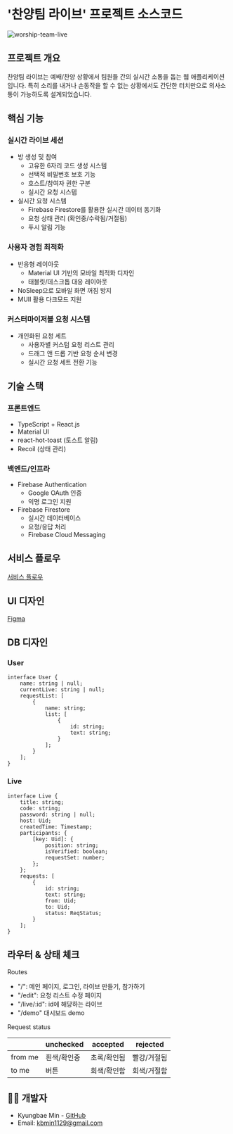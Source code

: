 # '찬양팀 라이브' 프로젝트 소스코드
![worship-team-live](https://github.com/user-attachments/assets/0ae07454-d926-436e-8c1f-a16ea62d41db)

## 프로젝트 개요
찬양팀 라이브는 예배/찬양 상황에서 팀원들 간의 실시간 소통을 돕는 웹 애플리케이션입니다. 특히 소리를 내거나 손동작을 할 수 없는 상황에서도 간단한 터치만으로 의사소통이 가능하도록 설계되었습니다.

## 핵심 기능
### 실시간 라이브 세션
- 방 생성 및 참여
    - 고유한 6자리 코드 생성 시스템
    - 선택적 비밀번호 보호 기능
    - 호스트/참여자 권한 구분
    - 실시간 요청 시스템
- 실시간 요청 시스템
    - Firebase Firestore를 활용한 실시간 데이터 동기화
    - 요청 상태 관리 (확인중/수락됨/거절됨)
    - 푸시 알림 기능

### 사용자 경험 최적화

- 반응형 레이아웃
    - Material UI 기반의 모바일 최적화 디자인
    - 태블릿/데스크톱 대응 레이아웃
- NoSleep으로 모바일 화면 꺼짐 방지
- MUII 활용 다크모드 지원

### 커스터마이저블 요청 시스템

- 개인화된 요청 세트
    - 사용자별 커스텀 요청 리스트 관리
    - 드래그 앤 드롭 기반 요청 순서 변경
    - 실시간 요청 세트 전환 기능

## 기술 스택

### 프론트엔드
- TypeScript + React.js
- Material UI
- react-hot-toast (토스트 알림)
- Recoil (상태 관리)

### 백엔드/인프라
- Firebase Authentication
    - Google OAuth 인증
    - 익명 로그인 지원
- Firebase Firestore
    - 실시간 데이터베이스
    - 요청/응답 처리
    - Firebase Cloud Messaging


## 서비스 플로우

[서비스 플로우](https://miro.com/app/board/uXjVOWMhuW4=/?invite_link_id=84353965716)



## UI 디자인

[Figma](https://www.figma.com/embed?embed_host=notion&url=https%3A%2F%2Fwww.figma.com%2Ffile%2FzXh3hUi41JhsyobXucJnga%2F%25EC%25B0%25AC%25EC%2596%2591%25ED%258C%2580-%25EC%2586%258C%25ED%2586%25B5-%25EC%258B%259C%25EC%258A%25A4%25ED%2585%259C%3Fnode-id%3D0%253A1)

## DB 디자인

### User

```tsx
interface User {
	name: string | null;
	currentLive: string | null;
	requestList: [
		{
			name: string;
			list: [
				{
					id: string;
					text: string;
				}
			];
		}
	];
}
```

### Live

```tsx
interface Live {
	title: string;
	code: string;
	password: string | null;
	host: Uid;
	createdTime: Timestamp;
	participants: {
		[key: Uid]: {
			position: string;
			isVerified: boolean;
			requestSet: number;
		};
	};
	requests: [
		{
			id: string;
			text: string;
			from: Uid;
			to: Uid;
			status: ReqStatus;
		}
	];
}
```

## 라우터 & 상태 체크

Routes

-   "/": 메인 페이지, 로그인, 라이브 만들기, 참가하기
-   "/edit": 요청 리스트 수정 페이지
-   "/live/:id": id에 해당하는 라이브
-   "/demo" 대시보드 demo

Request status

|         | unchecked   | accepted    | rejected    |
| ------- | ----------- | ----------- | ----------- |
| from me | 흰색/확인중 | 초록/확인됨 | 빨강/거절됨 |
| to me   | 버튼        | 회색/확인함 | 회색/거절함 |

## 👨‍💻 개발자

- Kyungbae Min - [GitHub](https://github.com/minr2kb)
- Email: kbmin1129@gmail.com
